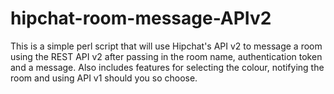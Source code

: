 hipchat-room-message-APIv2
==========================

This is a simple perl script that will use Hipchat's API v2 to message a room using the REST API v2 after passing in the room name, authentication token and a message. Also includes features for selecting the colour, notifying the room and using API v1 should you so choose.
